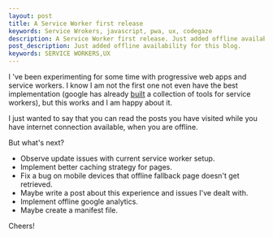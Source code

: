 ```yaml
---
layout: post
title: A Service Worker first release
keywords: Service Wrokers, javascript, pwa, ux, codegaze
description: A Service Worker first release. Just added offline availability for this blog
post_description: Just added offline availability for this blog.
keywords: SERVICE WORKERS,UX
---
```


I 've been experimenting for some time with progressive web apps and service workers. I know I am not the first one not even have the best implementation (google has already [built](https://github.com/GoogleChrome/sw-toolbox) a collection of tools for service workers), but this works and I am happy about it.

I just wanted to say that you can read the posts you have visited while you have internet connection available, when you are offline.

But what's next? 

* Observe update issues with current service worker setup.
* Implement better caching strategy for pages.
* Fix a bug on mobile devices that offline fallback page doesn't get retrieved.
* Maybe write a post about this experience and issues I've dealt with.
* Implement offline google analytics.
* Maybe create a manifest file.

Cheers!